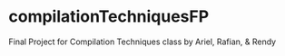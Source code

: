 # compilationTechniquesFP
Final Project for Compilation Techniques class by Ariel, Rafian, &amp; Rendy
